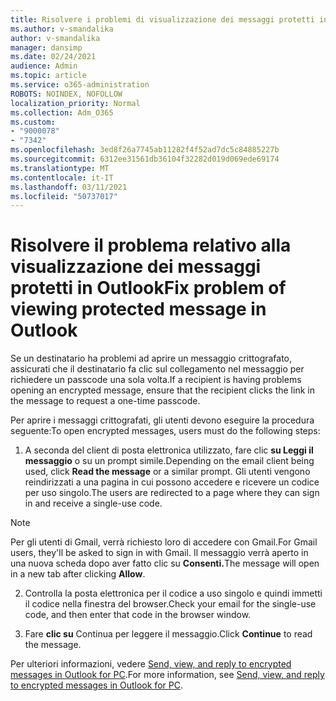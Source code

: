 ```yaml
---
title: Risolvere i problemi di visualizzazione dei messaggi protetti in Outlook
ms.author: v-smandalika
author: v-smandalika
manager: dansimp
ms.date: 02/24/2021
audience: Admin
ms.topic: article
ms.service: o365-administration
ROBOTS: NOINDEX, NOFOLLOW
localization_priority: Normal
ms.collection: Adm_O365
ms.custom:
- "9000078"
- "7342"
ms.openlocfilehash: 3ed8f26a7745ab11282f4f52ad7dc5c84885227b
ms.sourcegitcommit: 6312ee31561db36104f32282d019d069ede69174
ms.translationtype: MT
ms.contentlocale: it-IT
ms.lasthandoff: 03/11/2021
ms.locfileid: "50737017"
---
```

# <a name="fix-problem-of-viewing-protected-message-in-outlook"></a><span data-ttu-id="51db3-102">Risolvere il problema relativo alla visualizzazione dei messaggi protetti in Outlook</span><span class="sxs-lookup"><span data-stu-id="51db3-102">Fix problem of viewing protected message in Outlook</span></span>

<span data-ttu-id="51db3-103">Se un destinatario ha problemi ad aprire un messaggio crittografato, assicurati che il destinatario fa clic sul collegamento nel messaggio per richiedere un passcode una sola volta.</span><span class="sxs-lookup"><span data-stu-id="51db3-103">If a recipient is having problems opening an encrypted message, ensure that the recipient clicks the link in the message to request a one-time passcode.</span></span>

<span data-ttu-id="51db3-104">Per aprire i messaggi crittografati, gli utenti devono eseguire la procedura seguente:</span><span class="sxs-lookup"><span data-stu-id="51db3-104">To open encrypted messages, users must do the following steps:</span></span>

1. <span data-ttu-id="51db3-105">A seconda del client di posta elettronica utilizzato, fare clic **su Leggi il messaggio** o su un prompt simile.</span><span class="sxs-lookup"><span data-stu-id="51db3-105">Depending on the email client being used, click **Read the message** or a similar prompt.</span></span> <span data-ttu-id="51db3-106">Gli utenti vengono reindirizzati a una pagina in cui possono accedere e ricevere un codice per uso singolo.</span><span class="sxs-lookup"><span data-stu-id="51db3-106">The users are redirected to a page where they can sign in and receive a single-use code.</span></span>

> [!NOTE]
> <span data-ttu-id="51db3-107">Per gli utenti di Gmail, verrà richiesto loro di accedere con Gmail.</span><span class="sxs-lookup"><span data-stu-id="51db3-107">For Gmail users, they'll be asked to sign in with Gmail.</span></span> <span data-ttu-id="51db3-108">Il messaggio verrà aperto in una nuova scheda dopo aver fatto clic su **Consenti.**</span><span class="sxs-lookup"><span data-stu-id="51db3-108">The message will open in a new tab after clicking **Allow**.</span></span>

2. <span data-ttu-id="51db3-109">Controlla la posta elettronica per il codice a uso singolo e quindi immetti il codice nella finestra del browser.</span><span class="sxs-lookup"><span data-stu-id="51db3-109">Check your email for the single-use code, and then enter that code in the browser window.</span></span>

3. <span data-ttu-id="51db3-110">Fare **clic su** Continua per leggere il messaggio.</span><span class="sxs-lookup"><span data-stu-id="51db3-110">Click **Continue** to read the message.</span></span>

<span data-ttu-id="51db3-111">Per ulteriori informazioni, vedere [Send, view, and reply to encrypted messages in Outlook for PC](https://support.microsoft.com/topic/send-view-and-reply-to-encrypted-messages-in-outlook-for-pc-eaa43495-9bbb-4fca-922a-df90dee51980).</span><span class="sxs-lookup"><span data-stu-id="51db3-111">For more information, see [Send, view, and reply to encrypted messages in Outlook for PC](https://support.microsoft.com/topic/send-view-and-reply-to-encrypted-messages-in-outlook-for-pc-eaa43495-9bbb-4fca-922a-df90dee51980).</span></span>


